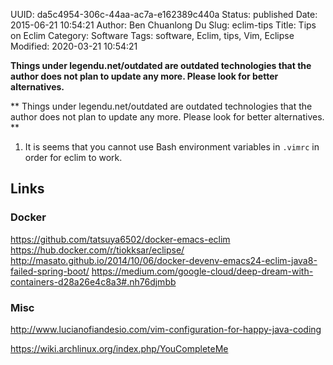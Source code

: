 UUID: da5c4954-306c-44aa-ac7a-e162389c440a
Status: published
Date: 2015-06-21 10:54:21
Author: Ben Chuanlong Du
Slug: eclim-tips
Title: Tips on Eclim
Category: Software
Tags: software, Eclim, tips, Vim, Eclipse
Modified: 2020-03-21 10:54:21

**Things under legendu.net/outdated are outdated technologies that the author does not plan to update any more. Please look for better alternatives.**

**
Things under legendu.net/outdated are outdated technologies 
that the author does not plan to update any more. 
Please look for better alternatives.
**

1. It is seems that you cannot use Bash environment variables in `.vimrc` 
in order for eclim to work.

## Links

### Docker

https://github.com/tatsuya6502/docker-emacs-eclim
https://hub.docker.com/r/tiokksar/eclipse/
http://masato.github.io/2014/10/06/docker-devenv-emacs24-eclim-java8-failed-spring-boot/
https://medium.com/google-cloud/deep-dream-with-containers-d28a26e4c8a3#.nh76djmbb

### Misc

http://www.lucianofiandesio.com/vim-configuration-for-happy-java-coding

https://wiki.archlinux.org/index.php/YouCompleteMe 
